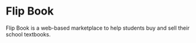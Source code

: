 # Flip Book

Flip Book is a web-based marketplace to help students buy and sell their school textbooks.
